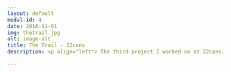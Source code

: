 ```yaml
---
layout: default
modal-id: 4
date: 2016-11-01
img: thetrail.jpg
alt: image-alt
title: The Trail - 22cans
description: <p align="left"> The third project I worked on at 22cans. It was selected by Apple as one of the 'top 10 games of 2016', receiving over 20 millions downloads, and overwhelmingly positive reviews. <br /> <br /> I worked on the majority of gameplay features, including character and camera controls, 'trail item' interaction, remote terrain streaming, mini-games, and networked multiplayer towns. <br /> <br /> I also designed and implemented a system for merging character body part meshes and textures, successfully reducing memory load and GPU drawcalls. This allowed limitless character clothing variations, while maintaining performance when rendering multiple characters on mobile devices. <br /> <br /> I worked closely with designers, animators, and artists to create bespoke Unity Editor tools and asset pipelines, and mentored team members on Unity features and software development principles. </p> 

---
```

